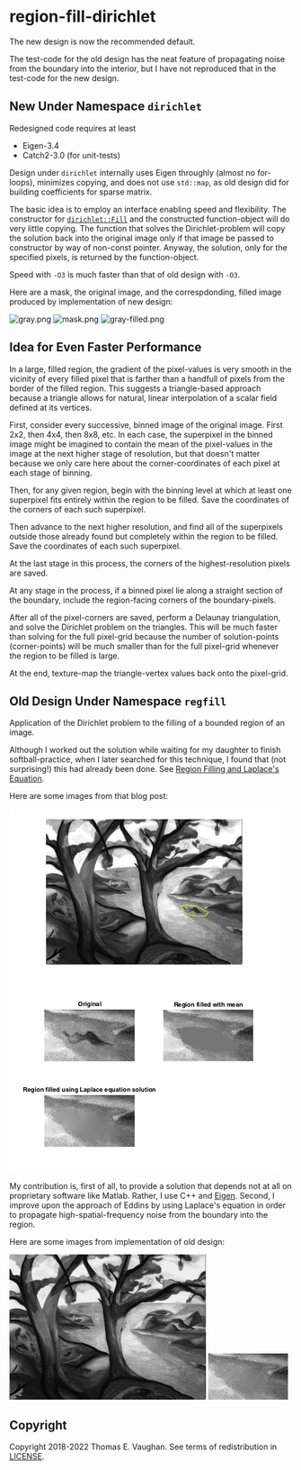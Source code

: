 # region-fill-dirichlet

The new design is now the recommended default.

The test-code for the old design has the neat
feature of propagating noise from the boundary
into the interior, but I have not reproduced
that in the test-code for the new design.

## New Under Namespace `dirichlet`

Redesigned code requires at least

- Eigen-3.4
- Catch2-3.0 (for unit-tests)

Design under `dirichlet` internally uses Eigen
throughly (almost no for-loops), minimizes
copying, and does not use `std::map`, as old
design did for building coefficients for
sparse matrix.

The basic idea is to employ an interface
enabling speed and flexibility.  The constructor
for
[`dirichlet::Fill`](include/dirichlet/Fill.hpp)
and the constructed function-object will do very
little copying.  The function that solves the
Dirichlet-problem will copy the solution back
into the original image only if that image be
passed to constructor by way of non-const
pointer.  Anyway, the solution, only for the
specified pixels, is returned by the
function-object.

Speed with `-O3` is much faster than that of
old design with `-O3`.

Here are a mask, the original image, and the
correspdonding, filled image produced by
implementation of new design:

![gray.png](test/gray.png)
![mask.png](test/mask.png)
![gray-filled.png](test/gray-filled.png)

## Idea for Even Faster Performance

In a large, filled region, the gradient of the
pixel-values is very smooth in the vicinity of
every filled pixel that is farther than a
handfull of pixels from the border of the filled
region.  This suggests a triangle-based approach
because a triangle allows for natural, linear
interpolation of a scalar field defined at its
vertices.

First, consider every successive, binned image
of the original image.  First 2x2, then 4x4,
then 8x8, etc.  In each case, the superpixel in
the binned image might be imagined to contain
the mean of the pixel-values in the image at the
next higher stage of resolution, but that
doesn't matter because we only care here about
the corner-coordinates of each pixel at each
stage of binning.

Then, for any given region, begin with the
binning level at which at least one superpixel
fits entirely within the region to be filled.
Save the coordinates of the corners of each such
superpixel.

Then advance to the next higher resolution, and
find all of the superpixels outside those
already found but completely within the region
to be filled.  Save the coordinates of each such
superpixel.

At the last stage in this process, the corners
of the highest-resolution pixels are saved.

At any stage in the process, if a binned pixel
lie along a straight section of the boundary,
include the region-facing corners of the
boundary-pixels.

After all of the pixel-corners are saved,
perform a Delaunay triangulation, and solve the
Dirichlet problem on the triangles.  This will
be much faster than solving for the full
pixel-grid because the number of solution-points
(corner-points) will be much smaller than for
the full pixel-grid whenever the region to be
filled is large.

At the end, texture-map the triangle-vertex
values back onto the pixel-grid.

## Old Design Under Namespace `regfill`

Application of the Dirichlet problem to the
filling of a bounded region of an image.

Although I worked out the solution while waiting
for my daughter to finish softball-practice,
when I later searched for this technique, I
found that (not surprising!) this had already
been done.  See [Region Filling and Laplace's
Equation](https://blogs.mathworks.com/steve/2015/06/17/region-filling-and-laplaces-equation/).

Here are some images from that blog post:

![exploring_regionfill_01.png](old/exploring_regionfill_01.png)
![exploring_regionfill_12.png](old/exploring_regionfill_12.png)

My contribution is, first of all, to provide a
solution that depends not at all on proprietary
software like Matlab.  Rather, I use C++ and
[Eigen](http://eigen.tuxfamily.org/index.php?title=Main_Page).
Second, I improve upon the approach of Eddins by
using Laplace's equation in order to propagate
high-spatial-frequency noise from the boundary
into the region.

Here are some images from implementation of old
design:

![trees-mod3.png](old/trees-mod3.png)
![trees-mod3-cut.png](old/trees-mod3-cut.png)

## Copyright

Copyright 2018-2022 Thomas E. Vaughan.  See
terms of redistribution in [LICENSE](LICENSE).

<!--
Narrow textwidth allows editing of file in
cell-phone's browser.

vim: set tw=48:
-->
